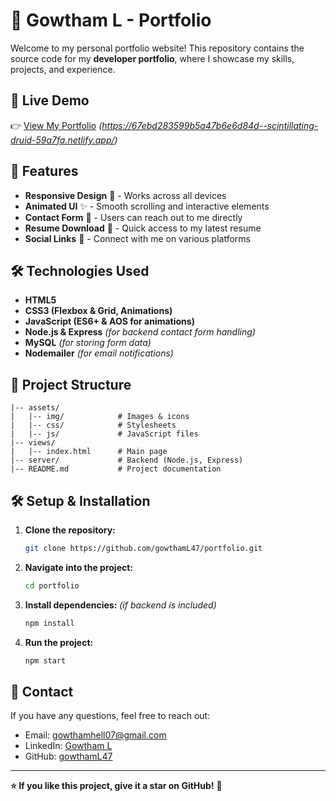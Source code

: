 # 🌟 Gowtham L - Portfolio

Welcome to my personal portfolio website! This repository contains the source code for my **developer portfolio**, where I showcase my skills, projects, and experience.

## 🚀 Live Demo
👉 [View My Portfolio](#) *(https://67ebd283599b5a47b6e6d84d--scintillating-druid-59a7fa.netlify.app/)*

## 📌 Features
- **Responsive Design** 📱 - Works across all devices
- **Animated UI** ✨ - Smooth scrolling and interactive elements
- **Contact Form** 📩 - Users can reach out to me directly
- **Resume Download** 📄 - Quick access to my latest resume
- **Social Links** 🔗 - Connect with me on various platforms

## 🛠️ Technologies Used
- **HTML5**
- **CSS3 (Flexbox & Grid, Animations)**
- **JavaScript (ES6+ & AOS for animations)**
- **Node.js & Express** *(for backend contact form handling)*
- **MySQL** *(for storing form data)*
- **Nodemailer** *(for email notifications)*

## 📂 Project Structure
```
|-- assets/
|   |-- img/            # Images & icons
|   |-- css/            # Stylesheets
|   |-- js/             # JavaScript files
|-- views/
|   |-- index.html      # Main page
|-- server/             # Backend (Node.js, Express)
|-- README.md           # Project documentation
```

## 🛠️ Setup & Installation
1. **Clone the repository:**
   ```sh
   git clone https://github.com/gowthamL47/portfolio.git
   ```
2. **Navigate into the project:**
   ```sh
   cd portfolio
   ```
3. **Install dependencies:** *(if backend is included)*
   ```sh
   npm install
   ```
4. **Run the project:**
   ```sh
   npm start
   ```

## 📧 Contact
If you have any questions, feel free to reach out:
- Email: [gowthamhell07@gmail.com](mailto:gowthamhell07@gmail.com)
- LinkedIn: [Gowtham L](https://www.linkedin.com/in/gowtham-l-026153308)
- GitHub: [gowthamL47](https://github.com/gowthamL47)

---
**⭐ If you like this project, give it a star on GitHub!** 🌟

